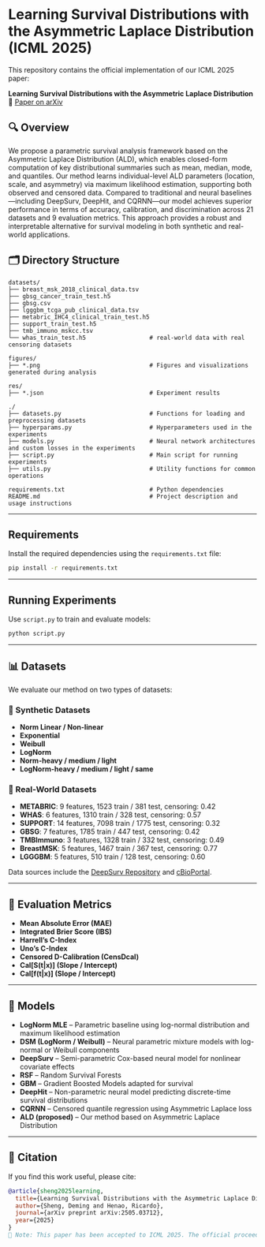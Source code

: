 # Learning Survival Distributions with the Asymmetric Laplace Distribution (ICML 2025)

This repository contains the official implementation of our ICML 2025 paper:

**Learning Survival Distributions with the Asymmetric Laplace Distribution**  
📄 [Paper on arXiv](https://arxiv.org/abs/2505.03712)

## 🔍 Overview
We propose a parametric survival analysis framework based on the Asymmetric Laplace Distribution (ALD), which enables closed-form computation of key distributional summaries such as mean, median, mode, and quantiles. Our method learns individual-level ALD parameters (location, scale, and asymmetry) via maximum likelihood estimation, supporting both observed and censored data. Compared to traditional and neural baselines—including DeepSurv, DeepHit, and CQRNN—our model achieves superior performance in terms of accuracy, calibration, and discrimination across 21 datasets and 9 evaluation metrics. This approach provides a robust and interpretable alternative for survival modeling in both synthetic and real-world applications.

## 🗂️ Directory Structure

```
datasets/
├── breast_msk_2018_clinical_data.tsv   
├── gbsg_cancer_train_test.h5            
├── gbsg.csv                             
├── lgggbm_tcga_pub_clinical_data.tsv    
├── metabric_IHC4_clinical_train_test.h5  
├── support_train_test.h5                
├── tmb_immuno_mskcc.tsv                 
└── whas_train_test.h5                  # real-world data with real censoring datasets

figures/
├── *.png                               # Figures and visualizations generated during analysis

res/
├── *.json                              # Experiment results

./
├── datasets.py                         # Functions for loading and preprocessing datasets
├── hyperparams.py                      # Hyperparameters used in the experiments 
├── models.py                           # Neural network architectures and custom losses in the experiments 
├── script.py                           # Main script for running experiments
├── utils.py                            # Utility functions for common operations

requirements.txt                        # Python dependencies
README.md                               # Project description and usage instructions
```

---

## **Requirements**
Install the required dependencies using the `requirements.txt` file:
```bash
pip install -r requirements.txt
```

---

## **Running Experiments**
Use `script.py` to train and evaluate models:
```bash
python script.py
```

---

## 📊 Datasets

We evaluate our method on two types of datasets:

### 🔬 Synthetic Datasets
- **Norm Linear / Non-linear**
- **Exponential**
- **Weibull**
- **LogNorm**
- **Norm-heavy / medium / light**
- **LogNorm-heavy / medium / light / same**

### 🧪 Real-World Datasets
- **METABRIC**: 9 features, 1523 train / 381 test, censoring: 0.42  
- **WHAS**: 6 features, 1310 train / 328 test, censoring: 0.57  
- **SUPPORT**: 14 features, 7098 train / 1775 test, censoring: 0.32  
- **GBSG**: 7 features, 1785 train / 447 test, censoring: 0.42  
- **TMBImmuno**: 3 features, 1328 train / 332 test, censoring: 0.49  
- **BreastMSK**: 5 features, 1467 train / 367 test, censoring: 0.77  
- **LGGGBM**: 5 features, 510 train / 128 test, censoring: 0.60  

Data sources include the [DeepSurv Repository](https://github.com/jaredleekatzman/DeepSurv) and [cBioPortal](https://www.cbioportal.org/).

---

## 📏 Evaluation Metrics

- **Mean Absolute Error (MAE)**
- **Integrated Brier Score (IBS)** 
- **Harrell’s C-Index** 
- **Uno’s C-Index** 
- **Censored D-Calibration (CensDcal)** 
- **Cal[S(t|x)] (Slope / Intercept)**  
- **Cal[f(t|x)] (Slope / Intercept)**

---

## 🧠 Models

- **LogNorm MLE** – Parametric baseline using log-normal distribution and maximum likelihood estimation  
- **DSM (LogNorm / Weibull)** – Neural parametric mixture models with log-normal or Weibull components  
- **DeepSurv** – Semi-parametric Cox-based neural model for nonlinear covariate effects  
- **RSF** – Random Survival Forests  
- **GBM** – Gradient Boosted Models adapted for survival  
- **DeepHit** – Non-parametric neural model predicting discrete-time survival distributions  
- **CQRNN** – Censored quantile regression using Asymmetric Laplace loss  
- **ALD (proposed)** – Our method based on Asymmetric Laplace Distribution

---

## 📎 Citation

If you find this work useful, please cite:

```bibtex
@article{sheng2025learning,
  title={Learning Survival Distributions with the Asymmetric Laplace Distribution},
  author={Sheng, Deming and Henao, Ricardo},
  journal={arXiv preprint arXiv:2505.03712},
  year={2025}
}
📌 Note: This paper has been accepted to ICML 2025. The official proceedings citation will be updated once available.
